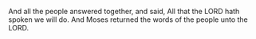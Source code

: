 And all the people answered together, and said, All that the LORD hath spoken we will do. And Moses returned the words of the people unto the LORD.
